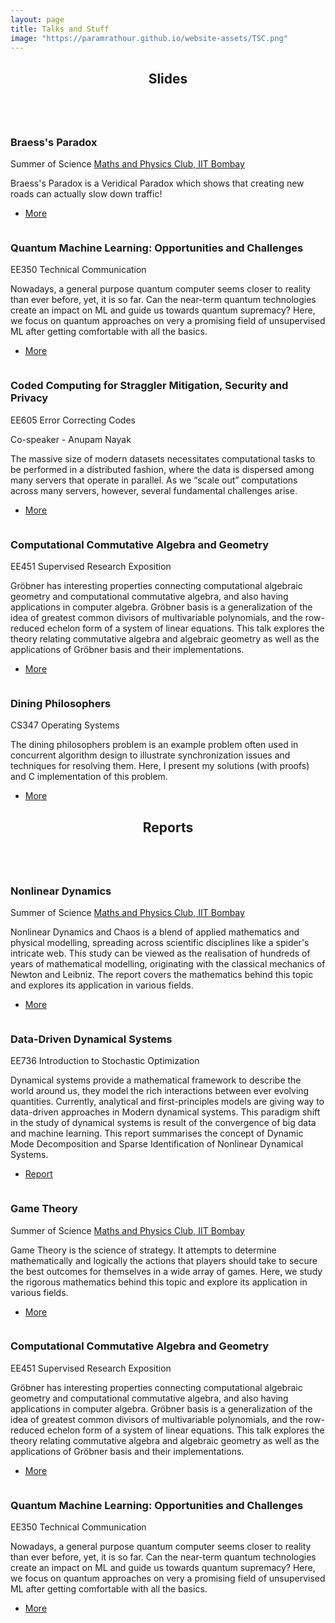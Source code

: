 ```yaml
---
layout: page
title: Talks and Stuff
image: "https://paramrathour.github.io/website-assets/TSC.png"
---
```

<section>
    <header class="major">
        <h2 id = "slides" >Slides</h2>
    </header>
    <div class="posts">
        <article>
            <a href="game-theory" class="image"><img src="{{ site.url }}/Game-Theory/Braess Paradox.png" alt="" /></a>
            <h3>Braess's Paradox</h3>
            <p>Summer of Science <a href="http://mnp-club.github.io/">Maths and Physics Club, IIT Bombay</a></p>
            <p>Braess's Paradox is a Veridical Paradox which shows that creating new roads can actually slow down traffic!</p>
            <ul class="actions">
                <li><a href="game-theory" class="button">More</a></li>
            </ul>
        </article>
        <article>
            <a href="quantum-machine-learning" class="image"><img src="{{ site.url }}/Quantum-Machine-Learning/quantum-computing.jpg" alt="" /></a>
            <h3>Quantum Machine Learning: Opportunities and Challenges</h3>
            <p>EE350 Technical Communication</p>
            <p>Nowadays, a general purpose quantum computer seems closer to reality than ever before, yet, it is so far. Can the near-term quantum technologies create an impact on ML and guide us towards quantum supremacy? Here, we focus on quantum approaches on very a promising field of unsupervised ML after getting comfortable with all the basics.</p>
            <ul class="actions">
                <li><a href="quantum-machine-learning" class="button">More</a></li>
            </ul>
        </article>
        <article>
            <a href="coded-computing" class="image"><img class="inversion" src="{{ site.url }}/Coded-Computing/coded-computing.svg" alt="" /></a>
            <h3>Coded Computing for Straggler Mitigation, Security and Privacy</h3>
            <p>EE605 Error Correcting Codes</p>
            <p>Co-speaker - Anupam Nayak</p>
            <p>The massive size of modern datasets necessitates computational tasks to be performed in a distributed fashion, where the data is dispersed among many servers that operate in parallel. As we “scale out” computations across many servers, however, several fundamental challenges arise.</p>
            <ul class="actions">
                <li><a href="coded-computing" class="button">More</a></li>
            </ul>
        </article>
        <article>
            <a href="computational-commutative-algebra-and-geometry" class="image"><img class="inversion" src="{{ site.url }}/Groebner-Basis-and-Applications/Slides/sudoku.svg" alt="" /></a>
            <h3>Computational Commutative Algebra and Geometry</h3>
            <p>EE451 Supervised Research Exposition</p>
            <p>Gröbner has interesting properties connecting computational algebraic geometry and computational commutative algebra, and also having applications in  computer algebra. Gröbner basis is a generalization of the idea of greatest common divisors of multivariable polynomials, and the row-reduced echelon form of a system of linear equations. This talk explores the theory relating commutative algebra and algebraic geometry as well as the applications of Gröbner basis and their implementations.</p>
            <ul class="actions">
                <li><a href="computational-commutative-algebra-and-geometry" class="button">More</a></li>
            </ul>
        </article>
        <article>
            <a href="dining-philosophers" class="image"><img class="inversion" src="{{ site.url }}/Dining-Philosophers/Dining%20Philosophers.svg" alt="" /></a>
            <h3>Dining Philosophers</h3>
            <p>CS347 Operating Systems</p>
            <p>The dining philosophers problem is an example problem often used in concurrent algorithm design to illustrate synchronization issues and techniques for resolving them. Here, I present my solutions (with proofs) and C implementation of this problem.</p>
            <ul class="actions">
                <li><a href="dining-philosophers" class="button">More</a></li>
            </ul>
        </article>
    </div>
</section>
<section>
    <header class="major">
        <h2 id = "reports" >Reports</h2>
    </header>
    <div class="posts">
        <article>
            <a href="nonlinear-dynamics" class="image"><img src="{{ site.url }}/website-assets/mandelbrot-set.jpg" alt="" /></a>
            <h3>Nonlinear Dynamics</h3>
            <p>Summer of Science <a href="http://mnp-club.github.io/">Maths and Physics Club, IIT Bombay</a></p>
            <p>Nonlinear Dynamics and Chaos is a blend of applied mathematics and physical modelling, spreading across scientific disciplines like a spider's intricate web. This study can be viewed as the realisation of hundreds of years of mathematical modelling, originating with the classical mechanics of Newton and Leibniz. The report covers the mathematics behind this topic and explores its application in various fields.</p>
            <ul class="actions">
                <li><a href="nonlinear-dynamics" class="button">More</a></li>
            </ul>
        </article>
        <article>
            <a href="{{ site.url }}/website-assets/data-driven-dynamical-systems.pdf" class="image"><img class="inversion" src="{{ site.url }}/website-assets/data-driven-dynamical-systems.svg" alt="" /></a>
            <h3>Data-Driven Dynamical Systems</h3>
            <p>EE736 Introduction to Stochastic Optimization</p>
            <p>Dynamical systems provide a mathematical framework to describe the world around us, they model the rich interactions between ever evolving quantities. Currently, analytical and first-principles models are giving way to data-driven approaches in Modern dynamical systems. This paradigm shift in the study of dynamical systems is result of the convergence of big data and machine learning. This report summarises the concept of Dynamic Mode Decomposition and Sparse Identification of Nonlinear Dynamical Systems.</p>
            <ul class="actions">
                <li><a href="{{ site.url }}/website-assets/data-driven-dynamical-systems.pdf" class="button">Report</a></li>
            </ul>
        </article>
        <article>
            <a href="game-theory" class="image"><img src="{{ site.url }}/Game-Theory/Game%20Theory.svg" alt="" /></a>
            <h3>Game Theory</h3>
            <p>Summer of Science <a href="http://mnp-club.github.igo/">Maths and Physics Club, IIT Bombay</a></p>
            <p>Game Theory is the science of strategy. It attempts to determine mathematically and logically the actions that players should take to secure the best outcomes for themselves in a wide array of games. Here, we study the rigorous mathematics behind this topic and explore its application in various fields.</p>
            <ul class="actions">
                <li><a href="game-theory" class="button">More</a></li>
            </ul>
        </article>
        <article>
            <a href="computational-commutative-algebra-and-geometry" class="image"><img class="inversion" src="{{ site.url }}/Groebner-Basis-and-Applications/Slides/sudoku.svg" alt="" /></a>
            <h3>Computational Commutative Algebra and Geometry</h3>
            <p>EE451 Supervised Research Exposition</p>
            <p>Gröbner has interesting properties connecting computational algebraic geometry and computational commutative algebra, and also having applications in  computer algebra. Gröbner basis is a generalization of the idea of greatest common divisors of multivariable polynomials, and the row-reduced echelon form of a system of linear equations. This talk explores the theory relating commutative algebra and algebraic geometry as well as the applications of Gröbner basis and their implementations.</p>
            <ul class="actions">
                <li><a href="computational-commutative-algebra-and-geometry" class="button">More</a></li>
            </ul>
        </article>
        <article>
            <a href="quantum-machine-learning" class="image"><img src="{{ site.url }}/Quantum-Machine-Learning/quantum-computing.jpg" alt="" /></a>
            <h3>Quantum Machine Learning: Opportunities and Challenges</h3>
            <p>EE350 Technical Communication</p>
            <p>Nowadays, a general purpose quantum computer seems closer to reality than ever before, yet, it is so far. Can the near-term quantum technologies create an impact on ML and guide us towards quantum supremacy? Here, we focus on quantum approaches on very a promising field of unsupervised ML after getting comfortable with all the basics.</p>
            <ul class="actions">
                <li><a href="quantum-machine-learning" class="button">More</a></li>
            </ul>
        </article>
    </div>
</section>